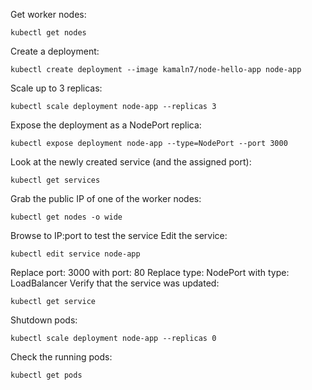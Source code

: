 Get worker nodes:

```
kubectl get nodes
```

Create a deployment:

```
kubectl create deployment --image kamaln7/node-hello-app node-app
```

Scale up to 3 replicas:

```
kubectl scale deployment node-app --replicas 3
```

Expose the deployment as a NodePort replica:

```
kubectl expose deployment node-app --type=NodePort --port 3000
```

Look at the newly created service (and the assigned port):

```
kubectl get services
```

Grab the public IP of one of the worker nodes:

```
kubectl get nodes -o wide
```

Browse to IP:port to test the service
Edit the service:

```
kubectl edit service node-app
```

Replace port: 3000 with port: 80
Replace type: NodePort with type: LoadBalancer
Verify that the service was updated:

```
kubectl get service
```

Shutdown pods:

```
kubectl scale deployment node-app --replicas 0
```

Check the running pods:

```
kubectl get pods
```
